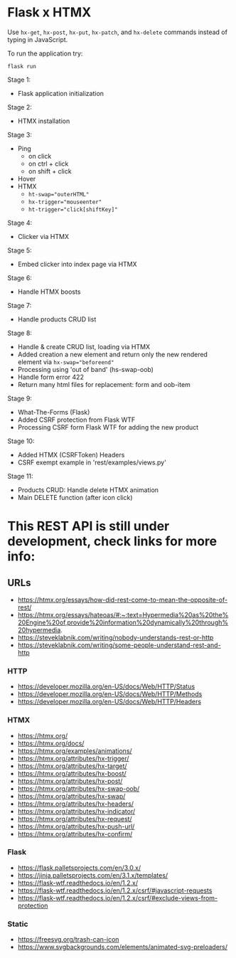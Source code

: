 # Flask x HTMX
Use `hx-get`, `hx-post`, `hx-put`, `hx-patch`, and `hx-delete` commands instead of typing in JavaScript.

To run the application try:

  ```
  flask run
  ```

Stage 1:
- Flask application initialization

Stage 2:
- HTMX installation

Stage 3:
- Ping 
  - on click 
  - on ctrl + click
  - on shift + click
- Hover
- HTMX
  - `ht-swap="outerHTML"` 
  - `hx-trigger="mouseenter"`
  - `ht-trigger="click[shiftKey]"`

Stage 4:
- Clicker via HTMX

Stage 5:
- Embed clicker into index page via HTMX

Stage 6:
- Handle HTMX boosts

Stage 7:
- Handle products CRUD list

Stage 8:
- Handle & create CRUD list, loading via HTMX
- Added creation a new element and return only the new rendered element via ```hx-swap="beforeend"```
- Processing using 'out of band' (hs-swap-oob)
- Handle form error 422
- Return many html files for replacement: form and oob-item

Stage 9:
- What-The-Forms (Flask)
- Added CSRF protection from Flask WTF
- Processing CSRF form Flask WTF for adding the new product

Stage 10:
- Added HTMX (CSRFToken) Headers
- CSRF exempt example in 'rest/examples/views.py'

Stage 11:
- Products CRUD: Handle delete HTMX animation
- Main DELETE function (after icon click)

# This REST API is still under development, check links for more info:

## URLs
- https://htmx.org/essays/how-did-rest-come-to-mean-the-opposite-of-rest/
- https://htmx.org/essays/hateoas/#:~:text=Hypermedia%20as%20the%20Engine%20of,provide%20information%20dynamically%20through%20hypermedia.
- https://steveklabnik.com/writing/nobody-understands-rest-or-http
- https://steveklabnik.com/writing/some-people-understand-rest-and-http

### HTTP
- https://developer.mozilla.org/en-US/docs/Web/HTTP/Status
- https://developer.mozilla.org/en-US/docs/Web/HTTP/Methods
- https://developer.mozilla.org/en-US/docs/Web/HTTP/Headers

### HTMX
- https://htmx.org/
- https://htmx.org/docs/
- https://htmx.org/examples/animations/
- https://htmx.org/attributes/hx-trigger/
- https://htmx.org/attributes/hx-target/
- https://htmx.org/attributes/hx-boost/
- https://htmx.org/attributes/hx-post/
- https://htmx.org/attributes/hx-swap-oob/
- https://htmx.org/attributes/hx-swap/
- https://htmx.org/attributes/hx-headers/
- https://htmx.org/attributes/hx-indicator/
- https://htmx.org/attributes/hx-request/
- https://htmx.org/attributes/hx-push-url/
- https://htmx.org/attributes/hx-confirm/

### Flask
- https://flask.palletsprojects.com/en/3.0.x/
- https://jinja.palletsprojects.com/en/3.1.x/templates/
- https://flask-wtf.readthedocs.io/en/1.2.x/
- https://flask-wtf.readthedocs.io/en/1.2.x/csrf/#javascript-requests
- https://flask-wtf.readthedocs.io/en/1.2.x/csrf/#exclude-views-from-protection

### Static
- https://freesvg.org/trash-can-icon
- https://www.svgbackgrounds.com/elements/animated-svg-preloaders/
